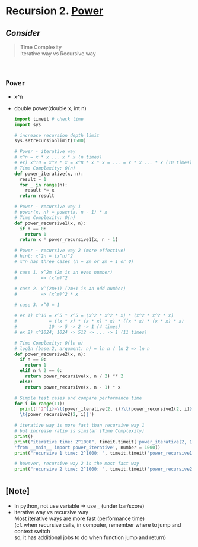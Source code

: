 # Recursion 2. <u>Power</u>

## _Consider_

> Time Complexity <br/>
> Iterative way vs Recursive way

<br/>

## `Power`

- x^n
- double power(double x, int n)

  ```python
  import timeit # check time
  import sys

  # increase recursion depth limit
  sys.setrecursionlimit(1500)

  # Power - iterative way
  # x^n = x * x ... x * x (n times)
  # ex) x^10 = x^9 * x = x^8 * x * x = ... = x * x ... * x (10 times)
  # Time Complexity: O(n)
  def power_iterative(x, n):
    result = 1
    for _ in range(n):
      result *= x
    return result

  # Power - recursive way 1
  # power(x, n) = power(x, n - 1) * x
  # Time Complexity: O(n)
  def power_recursive1(x, n):
    if n == 0:
      return 1
    return x * power_recursive1(x, n - 1)

  # Power - recursive way 2 (more effective)
  # hint: x^2n = (x^n)^2
  # x^n has three cases (n = 2m or 2m + 1 or 0)

  # case 1. x^2m (2m is an even number)
  #         => (x^m)^2

  # case 2. x^(2m+1) (2m+1 is an odd number)
  #         => (x^m)^2 * x

  # case 3. x^0 = 1

  # ex 1) x^10 = x^5 * x^5 = (x^2 * x^2 * x) * (x^2 * x^2 * x)
  #            = ((x * x) * (x * x) * x) * ((x * x) * (x * x) * x)
  #            10 -> 5 -> 2 -> 1 (4 times)
  # ex 2) x^1024; 1024 -> 512 -> ... -> 1 (11 times)

  # Time Complexity: O(ln n)
  # log2n (base:2, argument: n) = ln n / ln 2 => ln n
  def power_recursive2(x, n):
    if n == 0:
      return 1
    elif n % 2 == 0:
      return power_recursive(x, n / 2) ** 2
    else:
      return power_recursive(x, n - 1) * x

  # Simple test cases and compare performance time
  for i in range(11):
    print(f'2^{i}=\t{power_iterative(2, i)}\t{power_recursive1(2, i)} \
    \t{power_recursive2(2, i)}')

  # iterative way is more fast than recursive way 1
  # but increase ratio is similar (Time Complexity)
  print()
  print("iterative time: 2^1000", timeit.timeit('power_iterative(2, 1000)', \
  'from __main__ import power_iterative', number = 1000))
  print("recursive 1 time: 2^1000: ", timeit.timeit('power_recursive1(2, 1000)', 'from __main__ import power_recursive1', number = 1000))

  # however, recursive way 2 is the most fast way
  print("recursive 2 time: 2^1000: ", timeit.timeit('power_recursive2(2, 1000)', 'from __main__ import power_recursive2', number = 1000))
  ```

#

## [Note]

- In python, not use variable => use \_ (under bar/score)
- iterative way vs recursive way <br/>
  Most iterative ways are more fast (performance time) <br/>
  (cf. when recursive calls, in computer, remember where to jump and context switch <br/>
  so, it has additional jobs to do when function jump and return)
